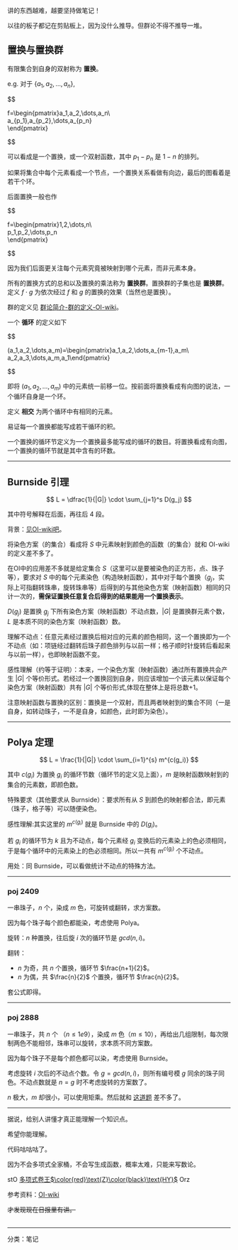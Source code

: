   
  
讲的东西越难，越要坚持做笔记！  
  
以往的板子都记在剪贴板上，因为没什么推导。但群论不得不推导一堆。  
## 置换与置换群  
  
有限集合到自身的双射称为 **置换**。  
  
e\.g\. 对于 $\{a_1,a_2,\dots,a_n\}$,  
  
  
$$  
    
f=\begin{pmatrix}a_1,a_2,\dots,a_n\\  
a_{p_1},a_{p_2},\dots,a_{p_n}  
\end{pmatrix}  
  
$$  
    
  
可以看成是一个置换，或一个双射函数，其中 $p_1 - p_n$ 是 $1-n$ 的排列。  
  
如果将集合中每个元素看成一个节点，一个置换关系看做有向边，最后的图看着是若干个环。  
  
后面置换一般也作  
  
  
$$  
    
f=\begin{pmatrix}1,2,\dots,n\\  
p_1,p_2,\dots,p_n  
\end{pmatrix}  
  
$$  
    
  
因为我们后面更关注每个元素究竟被映射到哪个元素，而非元素本身。  
  
所有的置换方式的总和以及置换的乘法称为 **置换群**。置换群的子集也是 **置换群**。定义 $f \cdot g$ 为依次经过 $f$ 和 $g$ 的置换的效果（当然也是置换）。  
  
群的定义见 [群论简介-群的定义-OI-wiki](https://oi-wiki.org/math/group-theory/#_2)。  
  
一个 **循环** 的定义如下  
  
  
$$  
    
(a_1,a_2,\dots,a_m)=\begin{pmatrix}a_1,a_2,\dots,a_{m-1},a_m\\  
a_2,a_3,\dots,a_m,a_1\end{pmatrix}  
  
$$  
    
  
即将 $(a_1,a_2,\dots,a_m)$ 中的元素统一前移一位。按前面将置换看成有向图的说法，一个循环自身是一个环。  
  
定义 **相交** 为两个循环中有相同的元素。  
  
易证每一个置换都能写成若干循环的积。  
  
一个置换的循环节定义为一个置换最多能写成的循环的数目。将置换看成有向图，一个置换的循环节就是其中含有的环数。  
  
----  
  
## Burnside 引理  
  
  
$$  
  L = \dfrac{1}{|G|} \cdot \sum_{j=1}^s D(g_j)  
$$  
    
  
其中符号解释在后面，再往后 $4$ 段。  
  
背景：[见OI-wiki吧](https://oi-wiki.org/math/permutation-group/#_6)。  
  
将染色方案（的集合）看成将 $S$ 中元素映射到颜色的函数（的集合）就和 OI\-wiki 的定义差不多了。  
  
在OI中的应用差不多就是给定集合 $S$（这里可以是要被染色的正方形，点、珠子等），要求对 $S$ 中的每个元素染色（构造映射函数），其中对于每个置换（$g_j$，实际上可指翻转珠串，旋转珠串等）后得到的与其他染色方案（映射函数）相同的只计一次的，**需保证置换任意复合后得到的结果能用一个置换表示**。  
  
$D(g_j)$ 是置换 $g_j$ 下所有染色方案（映射函数）不动点数，$|G|$ 是置换群元素个数，$L$ 是本质不同的染色方案（映射函数）数。  
  
理解不动点：任意元素经过置换后相对应的元素的颜色相同，这一个置换即为一个不动点（如：项链经过翻转后珠子颜色排列与以前一样；格子顺时针旋转后看起来与以前一样），也即映射函数不变。  
  
感性理解（约等于证明）：本来，一个染色方案（映射函数）通过所有置换共会产生 $|G|$ 个等价形式。若经过一个置换回到自身，则应该增加一个该元素以保证每个染色方案（映射函数）共有 $|G|$ 个等价形式,体现在整体上是将总数\+1。  
  
注意映射函数与置换的区别：置换是一个双射，而且两者映射到的集合不同（一是自身，如转动珠子，一不是自身，如颜色，此时即为染色）。  
  
----  
  
## Polya 定理  
  
  
$$  
  L = \frac{1}{|G|} \cdot \sum_{i=1}^{s} m^{c(g_i)}  
$$  
    
  
其中 $c(g_i)$ 为置换 $g_i$ 的循环节数（循环节的定义见上面），$m$ 是映射函数映射到的集合的元素数，即颜色数。  
  
特殊要求（其他要求从 Burnside）：要求所有从 $S$ 到颜色的映射都合法，即元素（珠子，格子等）可以随便染色。  
  
感性理解:其实这里的 $m^{c(g_i)}$ 就是 Burnside 中的 $D(g_i)$。  
  
若 $g_i$ 的循环节为 $k$ 且为不动点，每个元素经 $g_i$ 变换后的元素染上的色必须相同，于是每个循环中的元素染上的色必须相同。所以一共有 $m^{c(g_i)}$ 个不动点。  
  
用处：同 Burnside，可以看做统计不动点的特殊方法。  
  
----  
  
### poj 2409  
  
一串珠子，$n$ 个，染成 $m$ 色，可旋转或翻转，求方案数。  
  
因为每个珠子每个颜色都能染，考虑使用 Polya。  
  
旋转：$n$ 种置换，往后旋 $i$ 次的循环节是 $gcd(n, i)$。  
  
翻转：  
- $n$ 为奇，共 $n$ 个置换，循环节 $\frac{n+1}{2}$。  
- $n$ 为偶，共 $\frac{n}{2}$ 个置换，循环节 $\frac{n}{2}$。  
  
  
套公式即得。  
  
----  
  
### poj 2888  
  
一串珠子，共 $n$ 个 （$n \leq 1e9$），染成 $m$ 色（$m \leq 10$），再给出几组限制，每次限制两色不能相邻，珠串可以旋转，求本质不同方案数。  
  
因为每个珠子不是每个颜色都可以染，考虑使用 Burnside。  
  
考虑旋转 $i$ 次后的不动点个数。令 $g=gcd(n,i)$，则所有编号模 $g$ 同余的珠子同色。不动点数就是 $n=g$ 时不考虑旋转的方案数了。  
  
$n$ 极大，$m$ 却很小，可以使用矩乘。然后就和 [这道题](https://www.luogu.com.cn/blog/443664/post-3169-niu-niu-di-noip-shang-juan) 差不多了。  
  
----  
  
  
据说，给别人讲懂才真正能理解一个知识点。  
  
希望你能理解。  
  
代码咕咕咕了。  
  
因为不会多项式全家桶，不会写生成函数，概率太难，只能来写数论。  
  
stO [多项式卷王$\color{red}\text{Z}\color{black}\text{HY}$](https://www.luogu.com.cn/user/367387) Orz  
  
参考资料：[OI-wiki](https://oi-wiki.org/math/permutation-group)  
  
~~才发现现在日报里有讲。~~  
<br>  
  

-----
分类：笔记